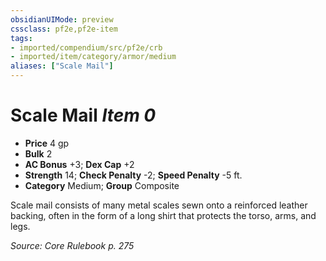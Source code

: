 ```yaml
---
obsidianUIMode: preview
cssclass: pf2e,pf2e-item
tags:
- imported/compendium/src/pf2e/crb
- imported/item/category/armor/medium
aliases: ["Scale Mail"]
---
```

# Scale Mail *Item 0*  

- **Price** 4 gp
- **Bulk** 2
- **AC Bonus** +3; **Dex Cap** +2
- **Strength** 14; **Check Penalty** -2; **Speed Penalty** -5 ft.
- **Category** Medium; **Group** Composite 

Scale mail consists of many metal scales sewn onto a reinforced leather backing, often in the form of a long shirt that protects the torso, arms, and legs.

*Source: Core Rulebook p. 275*